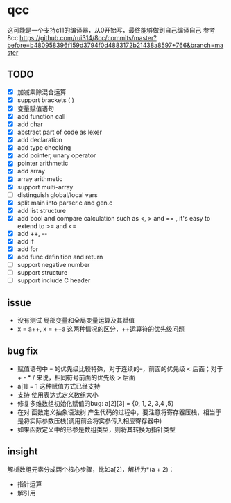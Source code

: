 <!--
 * @Author: QQYYHH
 * @Date: 2022-04-10 14:42:47
 * @LastEditTime: 2022-06-13 17:01:24
 * @LastEditors: QQYYHH
 * @Description: 
 * @FilePath: /pwn/qcc/README.md
 * welcome to my github: https://github.com/QQYYHH
-->
# qcc
这可能是一个支持c11的编译器，从0开始写，最终能够做到自己编译自己
参考 8cc
https://github.com/rui314/8cc/commits/master?before=b480958396f159d3794f0d4883172b21438a8597+766&branch=master<br>


## TODO
- [x] 加减乘除混合运算
- [x] support brackets ( )
- [x] 变量赋值语句
- [x] add function call
- [x] add char
- [x] abstract part of code as lexer
- [x] add declaration
- [x] add type checking
- [x] add pointer, unary operator
- [x] pointer arithmetic
- [x] add array
- [x] array arithmetic
- [x] support multi-array
- [ ] distinguish global/local vars
- [x] split main into parser.c and gen.c
- [x] add list structure
- [x] add bool and compare calculation such as <, > and == , it's easy to extend to >= and <=
- [x] add ++, --
- [x] add if
- [x] add for 
- [x] add func definition and return
- [ ] support negative number
- [ ] support structure
- [ ] support include C header

## issue
- 没有测试 局部变量和全局变量运算及其赋值
- x = a++, x = ++a 这两种情况的区分，++运算符的优先级问题

## bug fix
- 赋值语句中 `=` 的优先级比较特殊，对于连续的`=`，前面的优先级 < 后面；对于+ - * / 来说，相同符号前面的优先级 > 后面
- a[1] = 1 这种赋值方式已经支持
- 支持 使用表达式定义数组大小
- 修复多维数组初始化赋值的bug: a[2][3] = {0, 1, 2, 3,4 ,5}
- 在对 函数定义抽象语法树 产生代码的过程中，要注意将寄存器压栈，相当于是将实际参数压栈(调用前会将实参传入相应寄存器中)
- 如果函数定义中的形参是数组类型，则将其转换为指针类型

## insight
解析数组元素分成两个核心步骤，比如a[2]，解析为*(a + 2)：
- 指针运算
- 解引用
